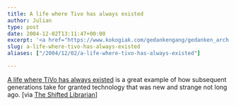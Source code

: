 ```yaml
---
title: A life where Tivo has always existed
author: Julian
type: post
date: 2004-12-02T13:11:47+00:00
excerpt: '<a href="https://www.kokogiak.com/gedankengang/gedanken_arch.asp#1111200389">A life where TiVo has always existed</a> is a great example of how subsequent generations take for granted technology that was new and strange not long ago. [via <a href="https://www.theshiftedlibrarian.com/archives/2004/12/our_replaytv_ho.html">The Shifted Librarian</a>]'
slug: a-life-where-tivo-has-always-existed 
aliases: ["/2004/12/02/a-life-where-tivo-has-always-existed"]

---
```

[A life where TiVo has always existed][1] is a great example of how subsequent generations take for granted technology that was new and strange not long ago. [via [The Shifted Librarian][2]]

 [1]: https://www.kokogiak.com/gedankengang/gedanken_arch.asp#1111200389
 [2]: https://www.theshiftedlibrarian.com/archives/2004/12/our_replaytv_ho.html